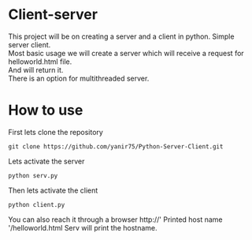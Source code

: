 # Client-server

This project will be on creating a server and a client in python. Simple server client.  
Most basic usage we will create a server which will receive a request for helloworld.html file.  
And will return it.  
There is an option for multithreaded server.  
# How to use

First lets clone the repository
```
git clone https://github.com/yanir75/Python-Server-Client.git
```
Lets activate the server
```
python serv.py
```
Then lets activate the client
```
python client.py
```
You can also reach it through a browser http://' Printed host name '/helloworld.html
Serv will print the hostname.
